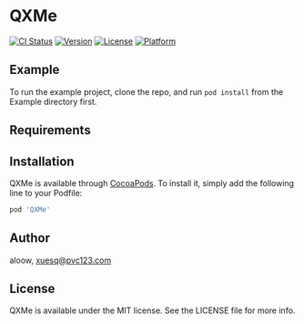 # QXMe

[![CI Status](https://img.shields.io/travis/aloow/QXMe.svg?style=flat)](https://travis-ci.org/aloow/QXMe)
[![Version](https://img.shields.io/cocoapods/v/QXMe.svg?style=flat)](https://cocoapods.org/pods/QXMe)
[![License](https://img.shields.io/cocoapods/l/QXMe.svg?style=flat)](https://cocoapods.org/pods/QXMe)
[![Platform](https://img.shields.io/cocoapods/p/QXMe.svg?style=flat)](https://cocoapods.org/pods/QXMe)

## Example

To run the example project, clone the repo, and run `pod install` from the Example directory first.

## Requirements

## Installation

QXMe is available through [CocoaPods](https://cocoapods.org). To install
it, simply add the following line to your Podfile:

```ruby
pod 'QXMe'
```

## Author

aloow, xuesq@pvc123.com

## License

QXMe is available under the MIT license. See the LICENSE file for more info.
